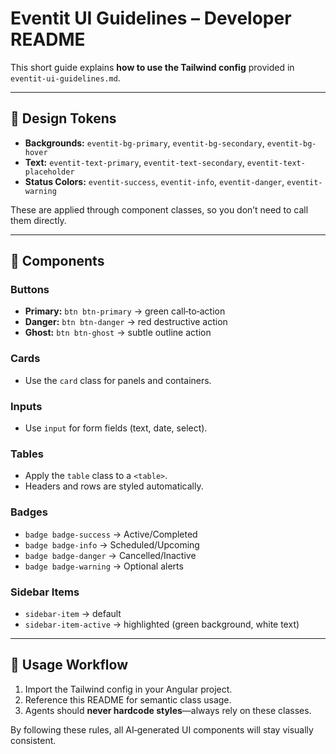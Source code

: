 # Eventit UI Guidelines – Developer README

This short guide explains **how to use the Tailwind config** provided in `eventit-ui-guidelines.md`.

---

## 🎨 Design Tokens
- **Backgrounds:** `eventit-bg-primary`, `eventit-bg-secondary`, `eventit-bg-hover`
- **Text:** `eventit-text-primary`, `eventit-text-secondary`, `eventit-text-placeholder`
- **Status Colors:** `eventit-success`, `eventit-info`, `eventit-danger`, `eventit-warning`

These are applied through component classes, so you don’t need to call them directly.

---

## 🧩 Components

### Buttons
- **Primary:** `btn btn-primary` → green call‑to‑action
- **Danger:** `btn btn-danger` → red destructive action
- **Ghost:** `btn btn-ghost` → subtle outline action

### Cards
- Use the `card` class for panels and containers.

### Inputs
- Use `input` for form fields (text, date, select).

### Tables
- Apply the `table` class to a `<table>`.
- Headers and rows are styled automatically.

### Badges
- `badge badge-success` → Active/Completed  
- `badge badge-info` → Scheduled/Upcoming  
- `badge badge-danger` → Cancelled/Inactive  
- `badge badge-warning` → Optional alerts

### Sidebar Items
- `sidebar-item` → default
- `sidebar-item-active` → highlighted (green background, white text)

---

## 🚀 Usage Workflow
1. Import the Tailwind config in your Angular project.
2. Reference this README for semantic class usage.
3. Agents should **never hardcode styles**—always rely on these classes.

By following these rules, all AI‑generated UI components will stay visually consistent.
